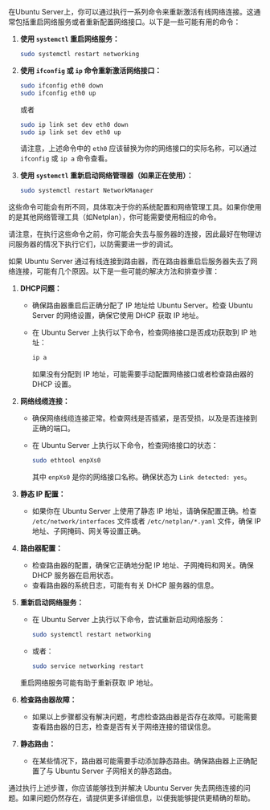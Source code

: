 在Ubuntu Server上，你可以通过执行一系列命令来重新激活有线网络连接。这通常包括重启网络服务或者重新配置网络接口。以下是一些可能有用的命令：

1. **使用 `systemctl` 重启网络服务：**
   ```bash
   sudo systemctl restart networking
   ```

2. **使用 `ifconfig` 或 `ip` 命令重新激活网络接口：**
   ```bash
   sudo ifconfig eth0 down
   sudo ifconfig eth0 up
   ```
   或者
   ```bash
   sudo ip link set dev eth0 down
   sudo ip link set dev eth0 up
   ```
   请注意，上述命令中的 `eth0` 应该替换为你的网络接口的实际名称，可以通过 `ifconfig` 或 `ip a` 命令查看。

3. **使用 `systemctl` 重新启动网络管理器（如果正在使用）：**
   ```bash
   sudo systemctl restart NetworkManager
   ```

这些命令可能会有所不同，具体取决于你的系统配置和网络管理工具。如果你使用的是其他网络管理工具（如Netplan），你可能需要使用相应的命令。

请注意，在执行这些命令之前，你可能会失去与服务器的连接，因此最好在物理访问服务器的情况下执行它们，以防需要进一步的调试。




如果 Ubuntu Server 通过有线连接到路由器，而在路由器重启后服务器失去了网络连接，可能有几个原因。以下是一些可能的解决方法和排查步骤：

1. **DHCP问题：** 
   - 确保路由器重启后正确分配了 IP 地址给 Ubuntu Server。检查 Ubuntu Server 的网络设置，确保它使用 DHCP 获取 IP 地址。
   - 在 Ubuntu Server 上执行以下命令，检查网络接口是否成功获取到 IP 地址：

     ```bash
     ip a
     ```

     如果没有分配到 IP 地址，可能需要手动配置网络接口或者检查路由器的 DHCP 设置。

2. **网络线缆连接：** 
   - 确保网络线缆连接正常。检查网线是否插紧，是否受损，以及是否连接到正确的端口。
   - 在 Ubuntu Server 上执行以下命令，检查网络接口的状态：

     ```bash
     sudo ethtool enpXs0
     ```

     其中 `enpXs0` 是你的网络接口名称。确保状态为 `Link detected: yes`。

3. **静态 IP 配置：** 
   - 如果你在 Ubuntu Server 上使用了静态 IP 地址，请确保配置正确。检查 `/etc/network/interfaces` 文件或者 `/etc/netplan/*.yaml` 文件，确保 IP 地址、子网掩码、网关等设置正确。

4. **路由器配置：**
   - 检查路由器的配置，确保它正确地分配 IP 地址、子网掩码和网关。确保 DHCP 服务器在启用状态。
   - 查看路由器的系统日志，可能有有关 DHCP 服务器的信息。

5. **重新启动网络服务：**
   - 在 Ubuntu Server 上执行以下命令，尝试重新启动网络服务：

     ```bash
     sudo systemctl restart networking
     ```

   - 或者：

     ```bash
     sudo service networking restart
     ```

   重启网络服务可能有助于重新获取 IP 地址。

6. **检查路由器故障：**
   - 如果以上步骤都没有解决问题，考虑检查路由器是否存在故障。可能需要查看路由器的日志，检查是否有关于网络连接的错误信息。

7. **静态路由：**
   - 在某些情况下，路由器可能需要手动添加静态路由。确保路由器上正确配置了与 Ubuntu Server 子网相关的静态路由。

通过执行上述步骤，你应该能够找到并解决 Ubuntu Server 失去网络连接的问题。如果问题仍然存在，请提供更多详细信息，以便我能够提供更精确的帮助。



